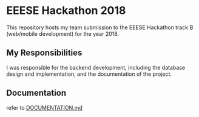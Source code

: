 # EEESE Hackathon 2018

This repository hosts my team submission to the EEESE Hackathon track B 
(web/mobile development) for the year 2018.

## My Responsibilities

I was responsible for the backend development, including the database
design and implementation, and the documentation of the project.

## Documentation

refer to [DOCUMENTATION.md](DOCUMENTATION.md)

